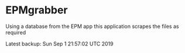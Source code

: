 # EPMgrabber
Using a database from the EPM app this application scrapes the files as required


Latest backup: Sun Sep 1 21:57:02 UTC 2019
